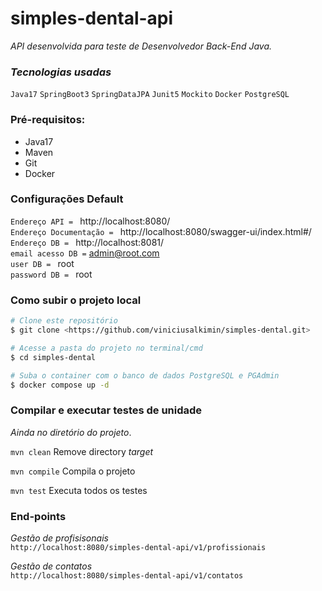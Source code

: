 # simples-dental-api
_API desenvolvida para teste de Desenvolvedor Back-End Java._

### _Tecnologias usadas_
`Java17` `SpringBoot3` `SpringDataJPA` `Junit5` `Mockito` `Docker` `PostgreSQL`

### Pré-requisitos:
* Java17
* Maven
* Git
* Docker

### Configurações Default
`Endereço API = ` http://localhost:8080/ <br>
`Endereço Documentação = ` http://localhost:8080/swagger-ui/index.html#/ <br>
`Endereço DB = ` http://localhost:8081/ <br>
`email acesso DB =` admin@root.com <br>
`user DB = ` root <br>
`password DB = ` root <br>

### Como subir o projeto local
````bash
# Clone este repositório 
$ git clone <https://github.com/viniciusalkimin/simples-dental.git>

# Acesse a pasta do projeto no terminal/cmd 
$ cd simples-dental

# Suba o container com o banco de dados PostgreSQL e PGAdmin
$ docker compose up -d
````
### Compilar e executar testes de unidade
_Ainda no diretório do projeto_.

`mvn clean`
Remove directory _target_

`mvn compile`
Compila o projeto

`mvn test`
Executa todos os testes

### End-points
*Gestão de profisisonais*<br>
`http://localhost:8080/simples-dental-api/v1/profissionais`



*Gestão de contatos*<br>
`http://localhost:8080/simples-dental-api/v1/contatos`
